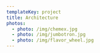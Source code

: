 ```yaml
---
templateKey: project
title: Architecture
photos:
  - photo: /img/chemex.jpg
  - photo: /img/jumbotron.jpg
  - photo: /img/flavor_wheel.jpg
---
```


